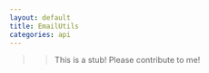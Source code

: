```yaml
---
layout: default
title: EmailUtils
categories: api
---
```


>>This is a stub!  Please contribute to me!

